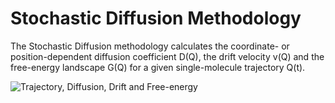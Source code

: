 # Stochastic Diffusion Methodology
The Stochastic Diffusion methodology calculates the coordinate- or position-dependent diffusion coefficient D(Q), the drift velocity v(Q) and the free-energy landscape G(Q) for a given single-molecule trajectory Q(t).

![Trajectory, Diffusion, Drift and Free-energy](https://github.com/ronaldolab/stochastic_diffusion/blob/master/DVF.png)
